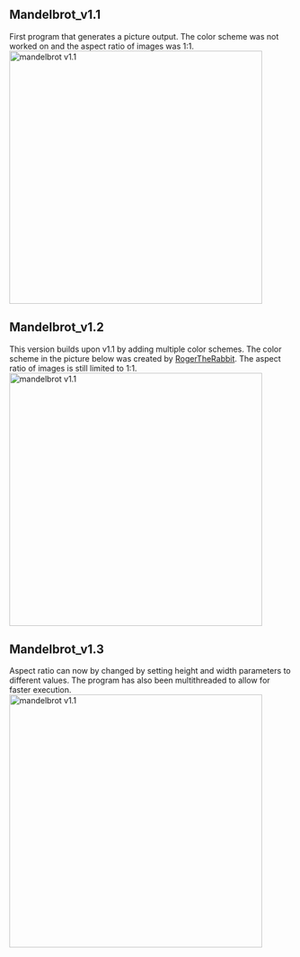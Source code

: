## Mandelbrot_v1.1
First program that generates a picture output. The color scheme was not worked on and the aspect ratio of images was 1:1. </br>
<img src="https://github.com/Runtime-Learner/mandlebrot-set/blob/main/Mandlebrot_1.0/images/mandlebrotset_v1.1.png" alt="mandelbrot v1.1" width="450"/>

## Mandelbrot_v1.2
This version builds upon v1.1 by adding multiple color schemes. The color scheme in the picture below was created by [RogerTheRabbit](https://github.com/RogerTheRabbit). The aspect ratio of images is still limited to 1:1. </br>
<img src="https://github.com/Runtime-Learner/mandlebrot-set/blob/main/Mandlebrot_1.0/images/mandlebrotset_v1.2.png" alt="mandelbrot v1.1" width="450"/>

## Mandelbrot_v1.3
Aspect ratio can now by changed by setting height and width parameters to different values. The program has also been multithreaded to allow for faster execution. </br>
<img src="https://github.com/Runtime-Learner/mandlebrot-set/blob/main/Mandlebrot_1.0/images/MandlebrotSet_v1.3.png" alt="mandelbrot v1.1" height="450"/>
